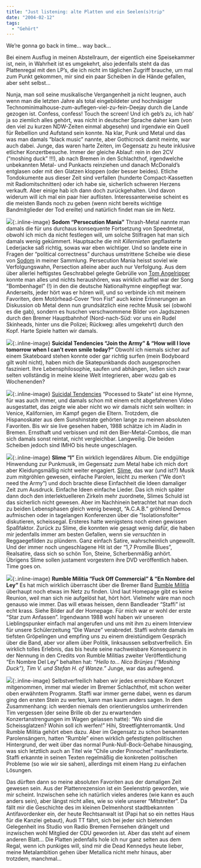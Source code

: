 ```yaml
---
title: "Just listening: alte Platten und ein Seelen(s)trip"
date: "2004-02-12"
tags:
  - "Gehört"
---
```


We’re gonna go back in time… way back…

Bei einem Ausflug in meinen Abstellraum, der eigentlich eine Speisekammer ist, nein, in Wahrheit ist es umgekehrt, also jedenfalls steht da das Plattenregal mit den LP’s, die ich nicht im täglichen Zugriff brauche, um mal zum Punkt gekommen, mir sind ein paar Scheiben in die Hände gefallen, aber seht selbst…

Nunja, man soll seine musikalische Vergangenheit ja nicht leugnen, auch wenn man die letzten Jahre als total eingebildeter und hochnäsiger Technominimalhouse-zum-auflegen-viel-zu-fein-Deejay durch die Lande gezogen ist. Confess, confess! Touch the screen! Und ich geb’s zu, ich hab’ ja so ziemlich alles gehört, was nicht in deutscher Sprache daher kam (von den viel zu kurzen NDW\-Zeiten einmal abgesehn) und irgendwie ein Quell für Rebellion und Aufstand sein konnte. Na klar, Punk und Metal und das was man damals “black music” nannte, aber Gothicrock damit meinte, war auch dabei. Junge, das waren harte Zeiten, im Gegensatz zu heute inklusive etlicher Konzertbesuche. Immer der gleiche Ablauf: rein in den 2CV (“moshing duck” !!!), ab nach Bremen in den Schlachthof, irgendwelche unbekannten Metal- und Punkacts reinziehen und danach McDonald’s entglasen oder mit den Glatzen kloppen (oder besser beides). Etliche Tondokumente aus dieser Zeit sind verfallen (hunderte Compact-Kassetten mit Radiomitschnitten) oder ich habe sie, sicherlich schweren Herzens verkauft. Aber einige hab ich dann doch zurückgehalten. Und davon widerum will ich mal ein paar hier auflisten. Interessanterweise scheint es die meisten Bands noch zu geben (wenn nicht bereits wichtige Bandmitglieder der Tod ereilte) und natürlich findet man sie im Netz.

![](/img/couchblog/sodom-150x150.jpg){:.inline-image}
**Sodom “Persecution Mania”** Thrash-Metal nannte man damals die für uns durchaus konsequente Fortsetzung von Speedmetal, obwohl ich mich da nicht festlegen will, um solche Stilfragen hat man sich damals wenig gekümmert. Hauptsache die mit _Killernieten_ gepflasterte Lederjacke saß richtig, sowas war eben wichtiger. Und so landete eine in Fragen der “political correctness” durchaus umstrittene Scheibe wie diese von [Sodom](http://sodomized.info/ "sodomized.info") in meiner Sammlung. Persecution Mania heisst soviel wie Verfolgungswahn, Persection alleine aber auch nur Verfolgung. Aus dem über allerlei heftigstes Geschrabbel gelegte Gebrülle von [Tom Angelripper](http://www.tom-angelripper.de/) konnte man alles und nichts heraushören, was wirklich auffiel war der Song “Bombenhagel” (!) in den die deutsche Nationalhymne eingepflegt war. Anderseits, jeder hört was er hören will, und so verbinde ich mit meinem Favoriten, dem Motörhead-Cover “Iron Fist” auch keine Erinnerungen an Diskussion ob Metal denn nun grundsätzlich eine rechte Musik sei (obwohl es die gab), sondern es huschen verschwommene Bilder von Jagdszenen durch den Bremer Hauptbahnhof (Nord-nach-Süd: vor uns ein Rudel Skinheads, hinter uns die Polizei; Rückweg: alles umgekehrt) durch den Kopf. Harte Spiele hatten wir damals.

![](/img/couchblog/suicidal-150x150.jpg){:.inline-image}
**Suicidal Tendencies “Join the Army” &amp; “How will I love tomorrow when I can’t even smile today?”** Obwohl ich niemals sicher auf einem Skateboard stehen konnte oder gar richtig surfen (mein Bodyboard gilt wohl nicht), haben mich die Skatepunkbands doch ausgesprochen fasziniert. Ihre Lebensphilosophie, saufen und abhängen, ließen sich zwar selten vollständig in meine kleine Welt integrieren, aber wozu gab es Wochenenden?

![](/img/couchblog/howwilli-150x150.jpg){:.inline-image}
[Suicidal Tendencies](http://www.suicidaltendencies.com/) “Pocessed to Skate” ist eine Hymne, für was auch immer, und damals schon mit einem echt abgefahrenen Video ausgestattet, das zeigte wie aber nicht wo wir damals nicht sein wollten: in Venice, Kalifornien, im Kampf gegen die Eltern. Trotzdem, die Hispanoskater aus dem Sunshinstate gehörten lange zu meinen absoluten Favoriten. Bis wir sie live gesehen haben, 1988 schätze ich im Aladin in Bremen. Ernsthaft und verbissen und mit den Bier-Metal-Combos, die man sich damals sonst reintat, nicht vergleichbar. Langweilig. Die beiden Scheiben jedoch sind IMHO bis heute ungeschlagen.

![](/img/couchblog/slime-150x150.jpg){:.inline-image}
**Slime “I”** Ein wirklich legendäres Album. Die endgültige Hinwendung zur Punkmusik, im Gegensatz zum Metal habe ich mich dort aber Kleidungsmäßig nicht weiter engagiert. [Slime](http://www.slime.de/), das war (und ist?) Musik zum mitgröhlen gewesen, einfache Parolen, leicht zu merken (“We don’t need the Army”) und doch brachte diese Einfachheit die Ideen damaliger Zeit zum Ausdruck. Einfache Ideen einfache Lieder. Das ich mich später dann doch den interlektuelleren Zirkeln mehr zuordnete, Slimes Schuld ist das sicherlich nicht gewesen. Aber im Nachhinein betrachtet hat man doch zu beiden Lebensphasen gleich wenig bewegt, “A.C.A.B.” gröhlend Demos aufmischen oder in tagelangen Konferenzen über die “Isolationsfolter” diskutieren, scheissegal. Ersteres hatte wenigstens noch einen gewissen Spaßfaktor. Zurück zu Slime, die konnten wie gesagt wenig dafür, die haben mir jedenfalls immer am besten Gefallen, wenn sie _versuchten_ in Reggaegefilden zu plündern. Ganz einfach Satire, wahrscheinlich ungewollt. Und der immer noch ungeschlagene Hit ist der “1,7 Promille Blues”, Realsatire, dass sich so schön Ton, Steine, Scherbenmäßig anhört. Übrigens Slime sollen justament vorgestern ihre DVD veröffentlich haben. Time goes on.

![](/img/couchblog/rumble-150x150.jpg){:.inline-image}
**Rumble Militia “Fuck Off Commercial” &amp; “En Nombre del Ley”** Es hat mich wirklich überrascht über die Bremer Band [Rumble Militia](http://www.rumble-militia.com/) überhaupt noch etwas im Netz zu finden. Und laut Homepage gibt es keine Reunion, weil man sich nie aufgelöst hat, hört hört. Vielmehr wäre man noch genauso wie immer. Das will etwas heissen, denn Bandleader “Staffi” ist echt krass. Siehe Bilder auf der Homepage. Für mich war er wohl der erste “Star zum Anfassen”. Irgendwann 1988 wohl haben wir unseren Lieblingspunker einfach mal angerufen und uns mit ihm zu einem Interview für unsere Schülerzeitung “Die Wanze” verabredet. Staffi wohnte damals im tiefsten Gröpelingen und empfing uns zu einem dreistündigem Gespräch über die Band, aber vor allem über Politik, linksaussen selbstverfreilich. Ein wirklich tolles Erlebnis, das bis heute seine nachweisbare Konsequenz in der Nennung in den Credits von Rumble Militias zweiter Veröffentlichung “En Nombre Del Ley” behalten hat: _“Hello to… Nico Brünjes (“Moshing Duck”), Tim V. und Stefan H. of Wanze.”_ Junge, war das aufregend.

![](/img/couchblog/ennombre-150x150.jpg){:.inline-image}
Selbstverfreilich haben wir jedes erreichbare Konzert mitgenommen, immer mal wieder im Bremer Schlachthof, mit schon weiter oben erwähntem Programm. Staffi war immer gerne dabei, wenn es darum ging den ersten Stein zu werfen, kann man kaum anders sagen. In dem Zusammenhang: ich werden niemals den orientierungslos umherirrenden Tim vergessen (der seine Brille ob der zu erwartenden Konzertanstrengungen im Wagen gelassen hatte): “Wo sind die Scheissglatzen? Wohin soll ich werfen!” Hihi, Streetfighterromantik. Und Rumble Militia gehört eben dazu. Aber im Gegensatz zu schon benannten Parolensängern, hatten “Rumble” einen wirklich gefestigten politischen Hintergrund, der weit über das normal Punk-Null-Bock-Gehabe hinausging, was sich letztlich auch an Titel wie “Chile under Pinnochet” manifestierte. Staffi erkannte in seinen Texten regelmäßig die konkreten politischen Probleme (so wie wir sie sahen), allerdings mit einem Hang zu einfachen Lösungen.

Das dürften dann so meine absoluten Favoriten aus der damaligen Zeit gewesen sein. Aus der Plattenrezension ist ein Seelenstrip geworden, wie mir scheint. Inzwischen sehe ich natürlich vieles anderes (wie kann es auch anders sein), aber längst nicht alles, wie so viele unserer “Mitstreiter”. Da fällt mir die Geschichte des im kleinen Delmenhorst stadtbekannten Antifavordenker ein, der heute Rechtsanwalt ist (Papi hat so ein nettes Haus für die Kanzlei gebaut), Audi TT fährt, sich bei jeder sich bietenden Gelegenheit ins Studio von Radio Bremen Fernsehen drängelt und inzwischen wohl Mitglied der CDU geworden ist. Aber das steht auf einem anderen Blatt… Die Platten jedenfalls hole ich nur ganz selten aus dem Regal, wenn ich punkiges will, sind mir die Dead Kennedys heute lieber, meine Metalambition gehen über Metallica nicht mehr hinaus, aber trotzdem, manchmal…
